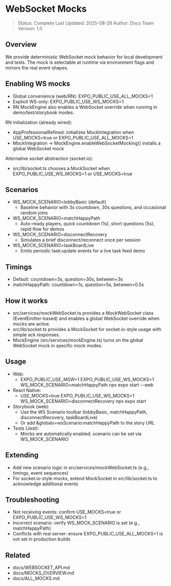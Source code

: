 # WebSocket Mocks

> Status: Complete
> Last Updated: 2025-08-28
> Author: Docs Team
> Version: 1.0

## Overview

We provide deterministic WebSocket mock behavior for local development and tests. The mock is selectable at runtime via environment flags and mirrors the real event shapes.

## Enabling WS mocks

- Global convenience (web/RN): EXPO_PUBLIC_USE_ALL_MOCKS=1
- Explicit WS-only: EXPO_PUBLIC_USE_WS_MOCKS=1
- RN MockEngine also enables a WebSocket override when running in demo/test/storybook modes.

RN initialization (already wired):

- AppProfessionalRefined: initializes MockIntegration when USE_MOCKS=true or EXPO_PUBLIC_USE_ALL_MOCKS=1
- MockIntegration -> MockEngine.enableWebSocketMocking() installs a global WebSocket mock

Alternative socket abstraction (socket.io):

- src/lib/socket.ts chooses a MockSocket when EXPO_PUBLIC_USE_WS_MOCKS=1 or USE_MOCKS=true

## Scenarios

- WS_MOCK_SCENARIO=lobbyBasic (default)
  - Baseline behavior with 3s countdown, 30s questions, and occasional random joins
- WS_MOCK_SCENARIO=matchHappyPath
  - Auto-ready players, quick countdown (1s), short questions (5s), rapid flow for demos
- WS_MOCK_SCENARIO=disconnectRecovery
  - Simulates a brief disconnect/reconnect once per session
- WS_MOCK_SCENARIO=taskBoardLive
  - Emits periodic task:update events for a live task feed demo

## Timings

- Default: countdown=3s, question=30s, between=3s
- matchHappyPath: countdown=1s, question=5s, between=0.5s

## How it works

- src/services/mockWebSocket.ts provides a MockWebSocket class (EventEmitter-based) and enables a global WebSocket override when mocks are active.
- src/lib/socket.ts provides a MockSocket for socket.io-style usage with simple ack responses.
- MockEngine (src/services/mockEngine.ts) turns on the global WebSocket mock in specific mock modes.

## Usage

- Web:
  - EXPO_PUBLIC_USE_MSW=1 EXPO_PUBLIC_USE_WS_MOCKS=1 WS_MOCK_SCENARIO=matchHappyPath npx expo start --web
- React Native:
  - USE_MOCKS=true EXPO_PUBLIC_USE_WS_MOCKS=1 WS_MOCK_SCENARIO=disconnectRecovery npx expo start
- Storybook (web):
  - Use the WS Scenario toolbar (lobbyBasic, matchHappyPath, disconnectRecovery, taskBoardLive)
  - Or add &globals=wsScenario:matchHappyPath to the story URL
- Tests (Jest):
  - Mocks are automatically enabled; scenario can be set via WS_MOCK_SCENARIO

## Extending

- Add new scenario logic in src/services/mockWebSocket.ts (e.g., timings, event sequences)
- For socket.io-style mocks, extend MockSocket in src/lib/socket.ts to acknowledge additional events

## Troubleshooting

- Not receiving events: confirm USE_MOCKS=true or EXPO_PUBLIC_USE_WS_MOCKS=1
- Incorrect scenario: verify WS_MOCK_SCENARIO is set (e.g., matchHappyPath)
- Conflicts with real server: ensure EXPO_PUBLIC_USE_ALL_MOCKS=1 is not set in production builds

## Related

- docs/WEBSOCKET_API.md
- docs/MOCKS_OVERVIEW.md
- docs/ALL_MOCKS.md
